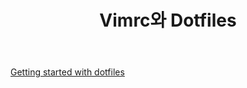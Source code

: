 ﻿---
title:  "Vimrc와 Dotfiles"
excerpt: "나만의 Vim을 설정하고, 다른 설정까지 함께 Repo에 관리해봅시다."


categories:
-  MacOS&Linux
tags:
-  Vim
last_modified_at: 2020-08-20TO20:30:00+09:00
---


[Getting started with dotfiles](https://medium.com/@webprolific/getting-started-with-dotfiles-43c3602fd789)
